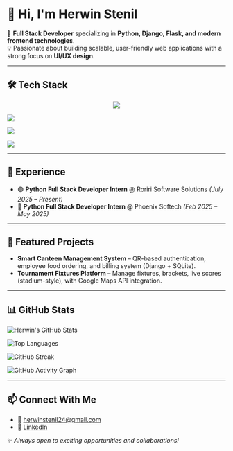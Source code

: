 # 👋 Hi, I'm Herwin Stenil  

🚀 **Full Stack Developer** specializing in **Python, Django, Flask, and modern frontend technologies**.  
💡 Passionate about building scalable, user-friendly web applications with a strong focus on **UI/UX design**.  

---

## 🛠 Tech Stack  

<p align="center">
  <!-- Languages -->
  <img src="https://skillicons.dev/icons?i=html,css,js,python" /><br>
  
  <!-- Frameworks -->
  <img src="https://skillicons.dev/icons?i=django,flask,bootstrap" /><br>
  
  <!-- Databases -->
  <img src="https://skillicons.dev/icons?i=mongodb,sqlite" /><br>
  
  <!-- Tools -->
  <img src="https://skillicons.dev/icons?i=git,github,vscode" />
</p>


---

## 💼 Experience
- 🟢 **Python Full Stack Developer Intern** @ Roriri Software Solutions *(July 2025 – Present)*  
- 🔵 **Python Full Stack Developer Intern** @ Phoenix Softech *(Feb 2025 – May 2025)*  

---

## 🌟 Featured Projects
- **Smart Canteen Management System** – QR-based authentication, employee food ordering, and billing system (Django + SQLite).  
- **Tournament Fixtures Platform** – Manage fixtures, brackets, live scores (stadium-style), with Google Maps API integration.  

---

## 📊 GitHub Stats
![Herwin's GitHub Stats](https://github-readme-stats.vercel.app/api?username=Herwinstenil&show_icons=true&theme=tokyonight)  

![Top Languages](https://github-readme-stats.vercel.app/api/top-langs/?username=Herwinstenil&layout=compact&theme=tokyonight)  

<!-- Streak Stats -->
![GitHub Streak](https://github-readme-streak-stats.herokuapp.com/?user=Herwinstenil&theme=tokyonight)

<!-- Contributions Graph -->
![GitHub Activity Graph](https://github-readme-activity-graph.vercel.app/graph?username=Herwinstenil&theme=tokyo-night)

---

## 📫 Connect With Me
- 📧 [herwinstenil24@gmail.com](mailto:herwinstenil24@gmail.com)  
- 💼 [LinkedIn](https://www.linkedin.com/in/herwin-stenil-e-b65317263)   

✨ *Always open to exciting opportunities and collaborations!*  

